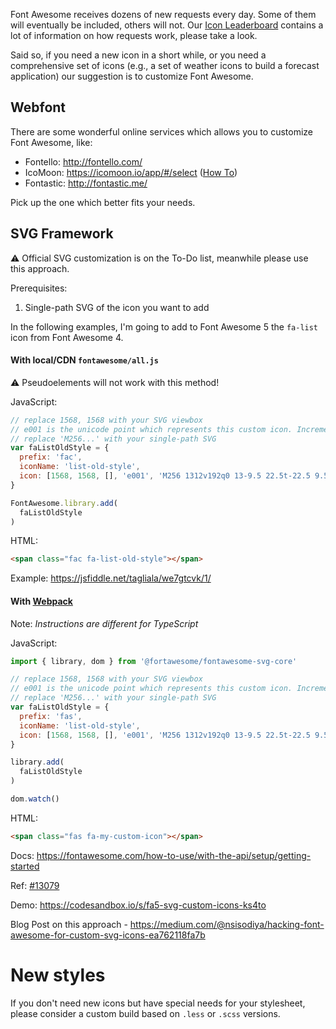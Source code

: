 Font Awesome receives dozens of new requests every day. Some of them will eventually be included, others will not. Our [Icon Leaderboard](https://fontawesome.com/community/leaderboard/new#faqs) contains a lot of information on how requests work, please take a look.

Said so, if you need a new icon in a short while, or you need a comprehensive set of icons (e.g., a set of weather icons to build a forecast application) our suggestion is to customize Font Awesome.

## Webfont
 
There are some wonderful online services which allows you to customize Font Awesome, like:

- Fontello: http://fontello.com/
- IcoMoon: https://icomoon.io/app/#/select ([How To](https://dyscribe.com/en/webdesign/create-your-own-custom-iconfont.html))
- Fontastic: http://fontastic.me/

Pick up the one which better fits your needs.

## SVG Framework

⚠️ Official SVG customization is on the To-Do list, meanwhile please use this approach.

Prerequisites:
1. Single-path SVG of the icon you want to add

In the following examples, I'm going to add to Font Awesome 5 the `fa-list` icon from Font Awesome 4.

#### With local/CDN `fontawesome/all.js`

⚠️ Pseudoelements will not work with this method!

JavaScript:
```js
// replace 1568, 1568 with your SVG viewbox
// e001 is the unicode point which represents this custom icon. Increment this value for other icons
// replace 'M256...' with your single-path SVG
var faListOldStyle = {
  prefix: 'fac',
  iconName: 'list-old-style',
  icon: [1568, 1568, [], 'e001', 'M256 1312v192q0 13-9.5 22.5t-22.5 9.5h-192q-13 0-22.5-9.5t-9.5-22.5v-192q0-13 9.5-22.5t22.5-9.5h192q13 0 22.5 9.5t9.5 22.5zm0-384v192q0 13-9.5 22.5t-22.5 9.5h-192q-13 0-22.5-9.5t-9.5-22.5v-192q0-13 9.5-22.5t22.5-9.5h192q13 0 22.5 9.5t9.5 22.5zm0-384v192q0 13-9.5 22.5t-22.5 9.5h-192q-13 0-22.5-9.5t-9.5-22.5v-192q0-13 9.5-22.5t22.5-9.5h192q13 0 22.5 9.5t9.5 22.5zm1536 768v192q0 13-9.5 22.5t-22.5 9.5h-1344q-13 0-22.5-9.5t-9.5-22.5v-192q0-13 9.5-22.5t22.5-9.5h1344q13 0 22.5 9.5t9.5 22.5zm-1536-1152v192q0 13-9.5 22.5t-22.5 9.5h-192q-13 0-22.5-9.5t-9.5-22.5v-192q0-13 9.5-22.5t22.5-9.5h192q13 0 22.5 9.5t9.5 22.5zm1536 768v192q0 13-9.5 22.5t-22.5 9.5h-1344q-13 0-22.5-9.5t-9.5-22.5v-192q0-13 9.5-22.5t22.5-9.5h1344q13 0 22.5 9.5t9.5 22.5zm0-384v192q0 13-9.5 22.5t-22.5 9.5h-1344q-13 0-22.5-9.5t-9.5-22.5v-192q0-13 9.5-22.5t22.5-9.5h1344q13 0 22.5 9.5t9.5 22.5zm0-384v192q0 13-9.5 22.5t-22.5 9.5h-1344q-13 0-22.5-9.5t-9.5-22.5v-192q0-13 9.5-22.5t22.5-9.5h1344q13 0 22.5 9.5t9.5 22.5z']
}

FontAwesome.library.add(
  faListOldStyle
)
```

HTML:
```html
<span class="fac fa-list-old-style"></span>
```

Example: https://jsfiddle.net/tagliala/we7gtcvk/1/

#### With [Webpack](https://webpack.js.org/)

Note: *Instructions are different for TypeScript*

JavaScript:
```js
import { library, dom } from '@fortawesome/fontawesome-svg-core'

// replace 1568, 1568 with your SVG viewbox
// e001 is the unicode point which represents this custom icon. Increment this value for other icons
// replace 'M256...' with your single-path SVG
var faListOldStyle = {
  prefix: 'fas',
  iconName: 'list-old-style',
  icon: [1568, 1568, [], 'e001', 'M256 1312v192q0 13-9.5 22.5t-22.5 9.5h-192q-13 0-22.5-9.5t-9.5-22.5v-192q0-13 9.5-22.5t22.5-9.5h192q13 0 22.5 9.5t9.5 22.5zm0-384v192q0 13-9.5 22.5t-22.5 9.5h-192q-13 0-22.5-9.5t-9.5-22.5v-192q0-13 9.5-22.5t22.5-9.5h192q13 0 22.5 9.5t9.5 22.5zm0-384v192q0 13-9.5 22.5t-22.5 9.5h-192q-13 0-22.5-9.5t-9.5-22.5v-192q0-13 9.5-22.5t22.5-9.5h192q13 0 22.5 9.5t9.5 22.5zm1536 768v192q0 13-9.5 22.5t-22.5 9.5h-1344q-13 0-22.5-9.5t-9.5-22.5v-192q0-13 9.5-22.5t22.5-9.5h1344q13 0 22.5 9.5t9.5 22.5zm-1536-1152v192q0 13-9.5 22.5t-22.5 9.5h-192q-13 0-22.5-9.5t-9.5-22.5v-192q0-13 9.5-22.5t22.5-9.5h192q13 0 22.5 9.5t9.5 22.5zm1536 768v192q0 13-9.5 22.5t-22.5 9.5h-1344q-13 0-22.5-9.5t-9.5-22.5v-192q0-13 9.5-22.5t22.5-9.5h1344q13 0 22.5 9.5t9.5 22.5zm0-384v192q0 13-9.5 22.5t-22.5 9.5h-1344q-13 0-22.5-9.5t-9.5-22.5v-192q0-13 9.5-22.5t22.5-9.5h1344q13 0 22.5 9.5t9.5 22.5zm0-384v192q0 13-9.5 22.5t-22.5 9.5h-1344q-13 0-22.5-9.5t-9.5-22.5v-192q0-13 9.5-22.5t22.5-9.5h1344q13 0 22.5 9.5t9.5 22.5z']
}

library.add(
  faListOldStyle
)

dom.watch()
```

HTML:
```html
<span class="fas fa-my-custom-icon"></span>
```

Docs: https://fontawesome.com/how-to-use/with-the-api/setup/getting-started

Ref: [#13079](https://github.com/FortAwesome/Font-Awesome/issues/13079)

Demo: https://codesandbox.io/s/fa5-svg-custom-icons-ks4to

Blog Post on this approach - https://medium.com/@nsisodiya/hacking-font-awesome-for-custom-svg-icons-ea762118fa7b

# New styles

If you don't need new icons but have special needs for your stylesheet, please consider a custom build based on `.less` or `.scss` versions.
